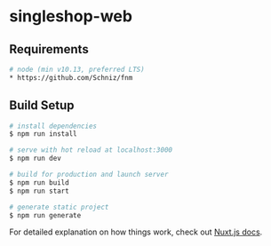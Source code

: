 # singleshop-web

## Requirements
```bash
# node (min v10.13, preferred LTS)
* https://github.com/Schniz/fnm
```
## Build Setup
```bash
# install dependencies
$ npm run install

# serve with hot reload at localhost:3000
$ npm run dev

# build for production and launch server
$ npm run build
$ npm run start

# generate static project
$ npm run generate
```

For detailed explanation on how things work, check out [Nuxt.js docs](https://nuxtjs.org).
